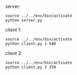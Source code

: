 server:

    source ../../env/bin/activate
    python server.py
    
client 1:
    
    source ../../env/bin/activate
    python client.py 1 500
    

client 2:
    
    source ../../env/bin/activate
    python client.py 2 250
    